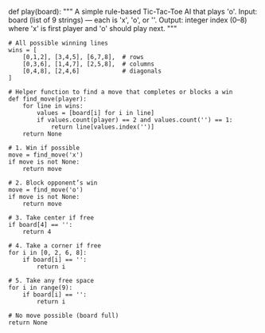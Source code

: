 def play(board):
    """
    A simple rule-based Tic-Tac-Toe AI that plays 'o'.
    Input: board (list of 9 strings) — each is 'x', 'o', or ''.
    Output: integer index (0–8) where 'x' is first player and 'o' should play next.
    """

    # All possible winning lines
    wins = [
        [0,1,2], [3,4,5], [6,7,8],  # rows
        [0,3,6], [1,4,7], [2,5,8],  # columns
        [0,4,8], [2,4,6]            # diagonals
    ]

    # Helper function to find a move that completes or blocks a win
    def find_move(player):
        for line in wins:
            values = [board[i] for i in line]
            if values.count(player) == 2 and values.count('') == 1:
                return line[values.index('')]
        return None

    # 1. Win if possible
    move = find_move('x')
    if move is not None:
        return move

    # 2. Block opponent’s win
    move = find_move('o')
    if move is not None:
        return move

    # 3. Take center if free
    if board[4] == '':
        return 4

    # 4. Take a corner if free
    for i in [0, 2, 6, 8]:
        if board[i] == '':
            return i

    # 5. Take any free space
    for i in range(9):
        if board[i] == '':
            return i

    # No move possible (board full)
    return None


